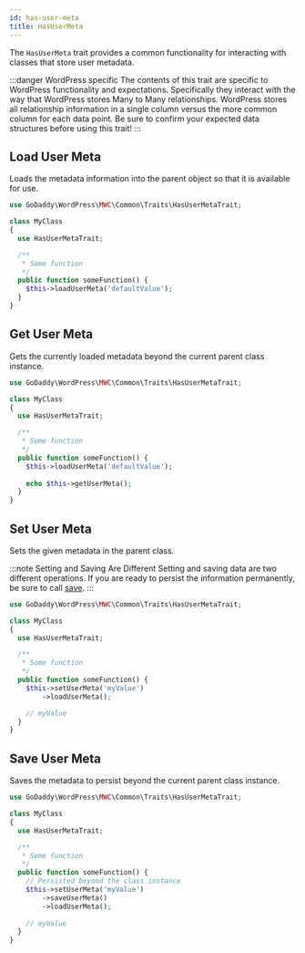 ```yaml
---
id: has-user-meta
title: HasUserMeta
---
```


The `HasUserMeta` trait provides a common functionality for interacting with classes that store user metadata.

:::danger WordPress specific
The contents of this trait are specific to WordPress functionality and expectations.  Specifically they interact with the way that WordPress stores Many to Many relationships.  WordPress stores all relationship information in a single column versus the more common column for each data point.  Be sure to confirm your expected data structures before using this trait!
:::

## Load User Meta

Loads the metadata information into the parent object so that it is available for use.

```php
use GoDaddy\WordPress\MWC\Common\Traits\HasUserMetaTrait;

class MyClass
{
  use HasUserMetaTrait;

  /**
   * Some function
   */
  public function someFunction() {
    $this->loadUserMeta('defaultValue');
  }
}
```

## Get User Meta

Gets the currently loaded metadata beyond the current parent class instance.

```php
use GoDaddy\WordPress\MWC\Common\Traits\HasUserMetaTrait;

class MyClass
{
  use HasUserMetaTrait;

  /**
   * Some function
   */
  public function someFunction() {
    $this->loadUserMeta('defaultValue');
    
    echo $this->getUserMeta();
  }
}
```

## Set User Meta

Sets the given metadata in the parent class.

:::note Setting and Saving Are Different
Setting and saving data are two different operations.  If you are ready to persist the information permanently, be sure to call [save](/traits/has-user-meta#save-user-meta).
:::

```php
use GoDaddy\WordPress\MWC\Common\Traits\HasUserMetaTrait;

class MyClass
{
  use HasUserMetaTrait;

  /**
   * Some function
   */
  public function someFunction() {
    $this->setUserMeta('myValue')
        ->loadUserMeta();

    // myValue
  }
}
```

## Save User Meta

Saves the metadata to persist beyond the current parent class instance.

```php
use GoDaddy\WordPress\MWC\Common\Traits\HasUserMetaTrait;

class MyClass
{
  use HasUserMetaTrait;

  /**
   * Some function
   */
  public function someFunction() {
    // Persisted beyond the class instance
    $this->setUserMeta('myValue')
        ->saveUserMeta()
        ->loadUserMeta();
    
    // myValue
  }
}
```